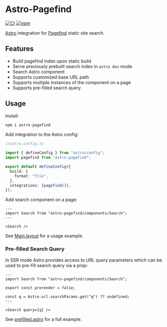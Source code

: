 # Astro-Pagefind

[![CI](https://github.com/shishkin/astro-pagefind/actions/workflows/ci.yaml/badge.svg)](https://github.com/shishkin/astro-pagefind/actions/workflows/ci.yaml)
[![npm](https://img.shields.io/npm/v/astro-pagefind)](https://www.npmjs.com/package/astro-pagefind)

[Astro](https://astro.build) integration for [Pagefind](https://pagefind.app/) static site search.

## Features

- Build pagefind index upon static build
- Serve previously prebuilt search index in `astro dev` mode
- Search Astro component
- Supports customized base URL path
- Supports multiple instances of the component on a page
- Supports pre-filled search query

## Usage

Install:

```bash
npm i astro-pagefind
```

Add integration to the Astro config:

```typescript
//astro.config.ts

import { defineConfig } from "astro/config";
import pagefind from "astro-pagefind";

export default defineConfig({
  build: {
    format: "file",
  },
  integrations: [pagefind()],
});
```

Add search component on a page:

```astro
---
import Search from "astro-pagefind/components/Search";
---

<Search />
```

See [Main.layout](./src/layouts/Main.astro) for a usage example.

### Pre-filled Search Query

In SSR mode Astro provides access to URL query parameters which can be used to pre-fill search query via a prop:

```astro
---
import Search from "astro-pagefind/components/Search";

export const prerender = false;

const q = Astro.url.searchParams.get("q") ?? undefined;
---

<Search query={q} />
```

See [prefilled.astro](./src/pages/prefilled.astro) for a full example.
